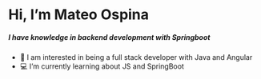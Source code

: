# Hi, I’m Mateo Ospina
##### I have knowledge in backend development with Springboot
- 👀 I am interested in being a full stack developer with Java and Angular
- :computer: I’m currently learning about JS and SpringBoot

<!---
MateoOspinaDev/MateoOspinaDev is a ✨ special ✨ repository because its `README.md` (this file) appears on your GitHub profile.
You can click the Preview link to take a look at your changes.
--->
